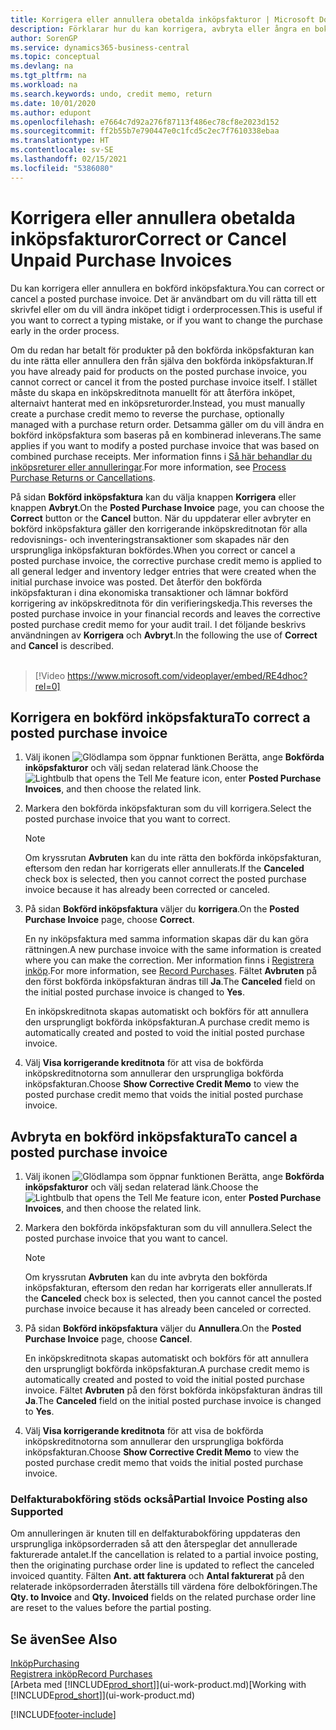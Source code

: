 ```yaml
---
title: Korrigera eller annullera obetalda inköpsfakturor | Microsoft Docs
description: Förklarar hur du kan korrigera, avbryta eller ångra en bokförd inköpsfaktura eller skapa en inköpskreditnota automatiskt.
author: SorenGP
ms.service: dynamics365-business-central
ms.topic: conceptual
ms.devlang: na
ms.tgt_pltfrm: na
ms.workload: na
ms.search.keywords: undo, credit memo, return
ms.date: 10/01/2020
ms.author: edupont
ms.openlocfilehash: e7664c7d92a276f87113f486ec78cf8e2023d152
ms.sourcegitcommit: ff2b55b7e790447e0c1fcd5c2ec7f7610338ebaa
ms.translationtype: HT
ms.contentlocale: sv-SE
ms.lasthandoff: 02/15/2021
ms.locfileid: "5386080"
---
```

# <a name="correct-or-cancel-unpaid-purchase-invoices"></a><span data-ttu-id="30f84-103">Korrigera eller annullera obetalda inköpsfakturor</span><span class="sxs-lookup"><span data-stu-id="30f84-103">Correct or Cancel Unpaid Purchase Invoices</span></span>

<span data-ttu-id="30f84-104">Du kan korrigera eller annullera en bokförd inköpsfaktura.</span><span class="sxs-lookup"><span data-stu-id="30f84-104">You can correct or cancel a posted purchase invoice.</span></span> <span data-ttu-id="30f84-105">Det är användbart om du vill rätta till ett skrivfel eller om du vill ändra inköpet tidigt i orderprocessen.</span><span class="sxs-lookup"><span data-stu-id="30f84-105">This is useful if you want to correct a typing mistake, or if you want to change the purchase early in the order process.</span></span>

<span data-ttu-id="30f84-106">Om du redan har betalt för produkter på den bokförda inköpsfakturan kan du inte rätta eller annullera den från själva den bokförda inköpsfakturan.</span><span class="sxs-lookup"><span data-stu-id="30f84-106">If you have already paid for products on the posted purchase invoice, you cannot correct or cancel it from the posted purchase invoice itself.</span></span> <span data-ttu-id="30f84-107">I stället måste du skapa en inköpskreditnota manuellt för att återföra inköpet, alternaivt hanterat med en inköpsreturorder.</span><span class="sxs-lookup"><span data-stu-id="30f84-107">Instead, you must manually create a purchase credit memo to reverse the purchase, optionally managed with a purchase return order.</span></span> <span data-ttu-id="30f84-108">Detsamma gäller om du vill ändra en bokförd inköpsfaktura som baseras på en kombinerad inleverans.</span><span class="sxs-lookup"><span data-stu-id="30f84-108">The same applies if you want to modify a posted purchase invoice that was based on combined purchase receipts.</span></span> <span data-ttu-id="30f84-109">Mer information finns i [Så här behandlar du inköpsreturer eller annulleringar](purchasing-how-process-purchase-returns-cancellations.md).</span><span class="sxs-lookup"><span data-stu-id="30f84-109">For more information, see [Process Purchase Returns or Cancellations](purchasing-how-process-purchase-returns-cancellations.md).</span></span>

<span data-ttu-id="30f84-110">På sidan **Bokförd inköpsfaktura** kan du välja knappen **Korrigera** eller knappen **Avbryt**.</span><span class="sxs-lookup"><span data-stu-id="30f84-110">On the **Posted Purchase Invoice** page, you can choose the **Correct** button or the **Cancel** button.</span></span> <span data-ttu-id="30f84-111">När du uppdaterar eller avbryter en bokförd inköpsfaktura gäller den korrigerande inköpskreditnotan för alla redovisnings- och inventeringstransaktioner som skapades när den ursprungliga inköpsfakturan bokfördes.</span><span class="sxs-lookup"><span data-stu-id="30f84-111">When you correct or cancel a posted purchase invoice, the corrective purchase credit memo is applied to all general ledger and inventory ledger entries that were created when the initial purchase invoice was posted.</span></span> <span data-ttu-id="30f84-112">Det återför den bokförda inköpsfakturan i dina ekonomiska transaktioner och lämnar bokförd korrigering av inköpskreditnota för din verifieringskedja.</span><span class="sxs-lookup"><span data-stu-id="30f84-112">This reverses the posted purchase invoice in your financial records and leaves the corrective posted purchase credit memo for your audit trail.</span></span> <span data-ttu-id="30f84-113">I det följande beskrivs användningen av **Korrigera** och **Avbryt**.</span><span class="sxs-lookup"><span data-stu-id="30f84-113">In the following the use of **Correct** and **Cancel** is described.</span></span>
<br><br>
> [!Video https://www.microsoft.com/videoplayer/embed/RE4dhoc?rel=0]

## <a name="to-correct-a-posted-purchase-invoice"></a><span data-ttu-id="30f84-114">Korrigera en bokförd inköpsfaktura</span><span class="sxs-lookup"><span data-stu-id="30f84-114">To correct a posted purchase invoice</span></span>
1. <span data-ttu-id="30f84-115">Välj ikonen ![Glödlampa som öppnar funktionen Berätta](media/ui-search/search_small.png "Berätta vad du vill göra"), ange **Bokförda inköpsfakturor** och välj sedan relaterad länk.</span><span class="sxs-lookup"><span data-stu-id="30f84-115">Choose the ![Lightbulb that opens the Tell Me feature](media/ui-search/search_small.png "Tell me what you want to do") icon, enter **Posted Purchase Invoices**, and then choose the related link.</span></span>  
2. <span data-ttu-id="30f84-116">Markera den bokförda inköpsfakturan som du vill korrigera.</span><span class="sxs-lookup"><span data-stu-id="30f84-116">Select the posted purchase invoice that you want to correct.</span></span>  

    > [!NOTE]  
    >   <span data-ttu-id="30f84-117">Om kryssrutan **Avbruten** kan du inte rätta den bokförda inköpsfakturan, eftersom den redan har korrigerats eller annullerats.</span><span class="sxs-lookup"><span data-stu-id="30f84-117">If the **Canceled** check box is selected, then you cannot correct the posted purchase invoice because it has already been corrected or canceled.</span></span>
3. <span data-ttu-id="30f84-118">På sidan **Bokförd inköpsfaktura** väljer du **korrigera**.</span><span class="sxs-lookup"><span data-stu-id="30f84-118">On the **Posted Purchase Invoice** page, choose **Correct**.</span></span>

    <span data-ttu-id="30f84-119">En ny inköpsfaktura med samma information skapas där du kan göra rättningen.</span><span class="sxs-lookup"><span data-stu-id="30f84-119">A new purchase invoice with the same information is created where you can make the correction.</span></span> <span data-ttu-id="30f84-120">Mer information finns i [Registrera inköp](purchasing-how-record-purchases.md).</span><span class="sxs-lookup"><span data-stu-id="30f84-120">For more information, see [Record Purchases](purchasing-how-record-purchases.md).</span></span> <span data-ttu-id="30f84-121">Fältet **Avbruten** på den först bokförda inköpsfakturan ändras till **Ja**.</span><span class="sxs-lookup"><span data-stu-id="30f84-121">The **Canceled** field on the initial posted purchase invoice is changed to **Yes**.</span></span>

    <span data-ttu-id="30f84-122">En inköpskreditnota skapas automatiskt och bokförs för att annullera den ursprungligt bokförda inköpsfakturan.</span><span class="sxs-lookup"><span data-stu-id="30f84-122">A purchase credit memo is automatically created and posted to void the initial posted purchase invoice.</span></span>
4. <span data-ttu-id="30f84-123">Välj **Visa korrigerande kreditnota** för att visa de bokförda inköpskreditnotorna som annullerar den ursprungliga bokförda inköpsfakturan.</span><span class="sxs-lookup"><span data-stu-id="30f84-123">Choose **Show Corrective Credit Memo** to view the posted purchase credit memo that voids the initial posted purchase invoice.</span></span>

## <a name="to-cancel-a-posted-purchase-invoice"></a><span data-ttu-id="30f84-124">Avbryta en bokförd inköpsfaktura</span><span class="sxs-lookup"><span data-stu-id="30f84-124">To cancel a posted purchase invoice</span></span>
1. <span data-ttu-id="30f84-125">Välj ikonen ![Glödlampa som öppnar funktionen Berätta](media/ui-search/search_small.png "Berätta vad du vill göra"), ange **Bokförda inköpsfakturor** och välj sedan relaterad länk.</span><span class="sxs-lookup"><span data-stu-id="30f84-125">Choose the ![Lightbulb that opens the Tell Me feature](media/ui-search/search_small.png "Tell me what you want to do") icon, enter **Posted Purchase Invoices**, and then choose the related link.</span></span>  
2. <span data-ttu-id="30f84-126">Markera den bokförda inköpsfakturan som du vill annullera.</span><span class="sxs-lookup"><span data-stu-id="30f84-126">Select the posted purchase invoice that you want to cancel.</span></span>

    > [!NOTE]  
    >   <span data-ttu-id="30f84-127">Om kryssrutan **Avbruten** kan du inte avbryta den bokförda inköpsfakturan, eftersom den redan har korrigerats eller annullerats.</span><span class="sxs-lookup"><span data-stu-id="30f84-127">If the **Canceled** check box is selected, then you cannot cancel the posted purchase invoice because it has already been canceled or corrected.</span></span>
3. <span data-ttu-id="30f84-128">På sidan **Bokförd inköpsfaktura** väljer du **Annullera**.</span><span class="sxs-lookup"><span data-stu-id="30f84-128">On the **Posted Purchase Invoice** page, choose **Cancel**.</span></span>

    <span data-ttu-id="30f84-129">En inköpskreditnota skapas automatiskt och bokförs för att annullera den ursprungligt bokförda inköpsfakturan.</span><span class="sxs-lookup"><span data-stu-id="30f84-129">A purchase credit memo is automatically created and posted to void the initial posted purchase invoice.</span></span> <span data-ttu-id="30f84-130">Fältet **Avbruten** på den först bokförda inköpsfakturan ändras till **Ja**.</span><span class="sxs-lookup"><span data-stu-id="30f84-130">The **Canceled** field on the initial posted purchase invoice is changed to **Yes**.</span></span>
4. <span data-ttu-id="30f84-131">Välj **Visa korrigerande kreditnota** för att visa de bokförda inköpskreditnotorna som annullerar den ursprungliga bokförda inköpsfakturan.</span><span class="sxs-lookup"><span data-stu-id="30f84-131">Choose **Show Corrective Credit Memo** to view the posted purchase credit memo that voids the initial posted purchase invoice.</span></span>

### <a name="partial-invoice-posting-also-supported"></a><span data-ttu-id="30f84-132">Delfakturabokföring stöds också</span><span class="sxs-lookup"><span data-stu-id="30f84-132">Partial Invoice Posting also Supported</span></span>
<span data-ttu-id="30f84-133">Om annulleringen är knuten till en delfakturabokföring uppdateras den ursprungliga inköpsorderraden så att den återspeglar det annullerade fakturerade antalet.</span><span class="sxs-lookup"><span data-stu-id="30f84-133">If the cancellation is related to a partial invoice posting, then the originating purchase order line is updated to reflect the canceled invoiced quantity.</span></span> <span data-ttu-id="30f84-134">Fälten **Ant. att fakturera** och **Antal fakturerat** på den relaterade inköpsorderraden återställs till värdena före delbokföringen.</span><span class="sxs-lookup"><span data-stu-id="30f84-134">The **Qty. to Invoice** and **Qty. Invoiced** fields on the related purchase order line are reset to the values before the partial posting.</span></span>

## <a name="see-also"></a><span data-ttu-id="30f84-135">Se även</span><span class="sxs-lookup"><span data-stu-id="30f84-135">See Also</span></span>
[<span data-ttu-id="30f84-136">Inköp</span><span class="sxs-lookup"><span data-stu-id="30f84-136">Purchasing</span></span>](purchasing-manage-purchasing.md)  
[<span data-ttu-id="30f84-137">Registrera inköp</span><span class="sxs-lookup"><span data-stu-id="30f84-137">Record Purchases</span></span>](purchasing-how-record-purchases.md)  
<span data-ttu-id="30f84-138">[Arbeta med [!INCLUDE[prod_short](includes/prod_short.md)]](ui-work-product.md)</span><span class="sxs-lookup"><span data-stu-id="30f84-138">[Working with [!INCLUDE[prod_short](includes/prod_short.md)]](ui-work-product.md)</span></span>


[!INCLUDE[footer-include](includes/footer-banner.md)]